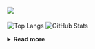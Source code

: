 ![](https://komarev.com/ghpvc/?username=chck&color=blueviolet)

<p align="left"> 
  <img alt="Top Langs" align="center" height="150" src="https://github-readme-stats-nine-umber-51.vercel.app/api/top-langs/?username=chck&layout=compact&count_private=true&show_icons=true&show_icons=true&theme=buefy" />
  <img alt="GitHub Stats" align="center" height="150" src="https://github-readme-stats-nine-umber-51.vercel.app/api?username=chck&count_private=true&show_icons=true&show_icons=true&theme=buefy" />
</p>

<details>
  <summary><b>Read more</b></summary>
  <br>

  <!--START_SECTION:waka-->
**🐱 My GitHub Data** 

> 📦 68.0 kB Used in GitHub's Storage 
 > 
> 🏆 414 Contributions in the Year 2023
 > 
> 💼 Opted to Hire
 > 
> 📜 134 Public Repositories 
 > 
> 🔑 19 Private Repositories 
 > 
**I'm a Night 🦉** 

```text
🌞 Morning                1259 commits        ████░░░░░░░░░░░░░░░░░░░░░   15.92 % 
🌆 Daytime                2024 commits        ██████░░░░░░░░░░░░░░░░░░░   25.60 % 
🌃 Evening                2191 commits        ███████░░░░░░░░░░░░░░░░░░   27.71 % 
🌙 Night                  2432 commits        ████████░░░░░░░░░░░░░░░░░   30.76 % 
```
📅 **I'm Most Productive on Monday** 

```text
Monday                   1773 commits        ██████░░░░░░░░░░░░░░░░░░░   22.43 % 
Tuesday                  1641 commits        █████░░░░░░░░░░░░░░░░░░░░   20.76 % 
Wednesday                1128 commits        ████░░░░░░░░░░░░░░░░░░░░░   14.27 % 
Thursday                 1430 commits        █████░░░░░░░░░░░░░░░░░░░░   18.09 % 
Friday                   765 commits         ██░░░░░░░░░░░░░░░░░░░░░░░   09.68 % 
Saturday                 397 commits         █░░░░░░░░░░░░░░░░░░░░░░░░   05.02 % 
Sunday                   772 commits         ██░░░░░░░░░░░░░░░░░░░░░░░   09.76 % 
```


📊 **This Week I Spent My Time On** 

```text
💬 Programming Languages: 
Other                    35 hrs 29 mins      ██████████████████████░░░   86.69 % 
Terraform                1 hr 25 mins        █░░░░░░░░░░░░░░░░░░░░░░░░   03.47 % 
Rust                     1 hr                █░░░░░░░░░░░░░░░░░░░░░░░░   02.46 % 
Markdown                 59 mins             █░░░░░░░░░░░░░░░░░░░░░░░░   02.44 % 
Git                      36 mins             ░░░░░░░░░░░░░░░░░░░░░░░░░   01.47 % 

🔥 Editors: 
Chrome                   35 hrs 23 mins      ██████████████████████░░░   86.45 % 
Neovim                   1 hr 55 mins        █░░░░░░░░░░░░░░░░░░░░░░░░   04.70 % 
VS Code                  1 hr 10 mins        █░░░░░░░░░░░░░░░░░░░░░░░░   02.89 % 
CLion                    1 hr                █░░░░░░░░░░░░░░░░░░░░░░░░   02.46 % 
Obsidian                 58 mins             █░░░░░░░░░░░░░░░░░░░░░░░░   02.40 % 
```

**I Mostly Code in Python** 

```text
Python                   40 repos            ████████░░░░░░░░░░░░░░░░░   31.75 % 
Jupyter Notebook         21 repos            ████░░░░░░░░░░░░░░░░░░░░░   16.67 % 
Rust                     7 repos             █░░░░░░░░░░░░░░░░░░░░░░░░   05.56 % 
Dockerfile               4 repos             █░░░░░░░░░░░░░░░░░░░░░░░░   03.17 % 
Shell                    3 repos             █░░░░░░░░░░░░░░░░░░░░░░░░   02.38 % 
```



**Timeline**

![Lines of Code chart](https://raw.githubusercontent.com/chck/chck/main/assets/bar_graph.png)


 Last Updated on 2023-08-01 01:49 UTC
<!--END_SECTION:waka-->
</details>

